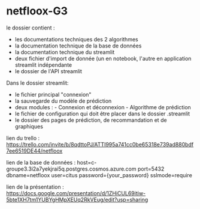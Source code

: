 # netfloox-G3

le dossier contient :
- les documentations techniques des 2 algorithmes
- la documentation technique de la base de données
- la documentation technique du streamlit
- deux fichier d'import de donnée (un en notebook, l'autre en application streamlit indépendante
- le dossier de l'API streamlit

Dans le dossier streamlit:
- le fichier principal "connexion"
- la sauvegarde du modèle de prédiction
- deux modules :
      - Connexion et déconnexion
      - Algorithme de prédiction 
- le fichier de configuration qui doit être placer dans le dossier .streamlit
- le dossier des pages de prédiction, de recommandation et de graphiques

lien du trello :
https://trello.com/invite/b/8qdttoPJ/ATTI995a741cc0be65318e739ad880bdf7ee6519DE44/netfloox

lien de la base de données :
host=c-groupe3.3i2a7yekjrai5q.postgres.cosmos.azure.com port=5432 dbname=netfloox user=citus password={your_password} sslmode=require

lien de la présentation :
https://docs.google.com/presentation/d/1ZHiCUL69itiw-5bte1XH7tm1YUBYgHMpXEUq2RkVEug/edit?usp=sharing



